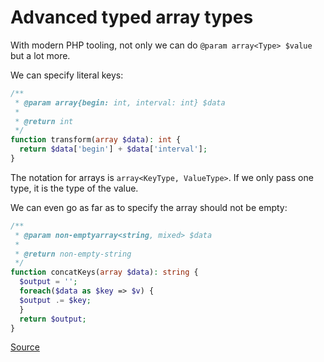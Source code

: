 # Advanced typed array types

With modern PHP tooling, not only we can do `@param array<Type> $value` but a lot more.

We can specify literal keys:
```php
/**
 * @param array{begin: int, interval: int} $data
 *
 * @return int
 */
function transform(array $data): int {
  return $data['begin'] + $data['interval'];
}
```

The notation for arrays is `array<KeyType, ValueType>`. If we only pass one type, it is the type of the value.

We can even go as far as to specify the array should not be empty:

```php
/**
 * @param non-emptyarray<string, mixed> $data
 *
 * @return non-empty-string
 */
function concatKeys(array $data): string {
  $output = '';
  foreach($data as $key => $v) {
  $output .= $key;
  }
  return $output;
}
```

[Source](https://backendtea.com/post/php-typed-arrays/)